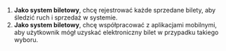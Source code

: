 1. **Jako system biletowy**, chcę rejestrować każde sprzedane bilety, aby śledzić ruch i sprzedaż w systemie.
2. **Jako system biletowy**, chcę współpracować z aplikacjami mobilnymi, aby użytkownik mógł uzyskać elektroniczny bilet w przypadku takiego wyboru.